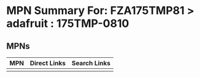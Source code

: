 



# MPN Summary For: FZA175TMP81 > adafruit : 175TMP-0810

## MPNs
  

|MPN|Direct Links|Search Links|
| :--- | :--- | :--- |
||||
